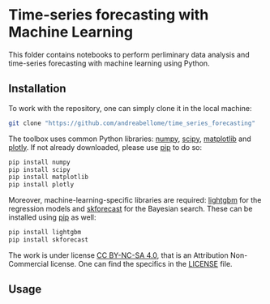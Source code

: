 # Time-series forecasting with Machine Learning

This folder contains notebooks to perform perliminary data analysis and time-series forecasting with machine learning using Python.

## Installation

To work with the repository, one can simply clone it in the local machine:

```bash
git clone "https://github.com/andreabellome/time_series_forecasting"
```

The toolbox uses common Python libraries: [numpy](https://numpy.org/), [scipy](https://scipy.org/), [matplotlib](https://matplotlib.org/) and [plotly](https://plotly.com/python/). If not already downloaded, please use [pip](https://pip.pypa.io/en/stable/) to do so:

```bash
pip install numpy
pip install scipy
pip install matplotlib
pip install plotly
```

Moreover, machine-learning-specific libraries are required: [lightgbm](https://pypi.org/project/lightgbm/) for the regression models and [skforecast](https://skforecast.org/0.11.0/index.html) for the Bayesian search. These can be installed using [pip](https://pip.pypa.io/en/stable/) as well:

```bash
pip install lightgbm
pip install skforecast
```

The work is under license [CC BY-NC-SA 4.0](https://creativecommons.org/licenses/by-nc/4.0/), that is an Attribution Non-Commercial license. One can find the specifics in the [LICENSE](/LICENSE) file.

## Usage











